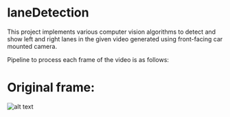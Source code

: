 # laneDetection
This project implements various computer vision algorithms to detect and show left and right lanes in the given video generated using front-facing car mounted camera.

Pipeline to process each frame of the video is as follows:

# Original frame:
![alt text](https://raw.githubusercontent.com/sabelbuff/laneDetection/master/readme_images/image.png)
